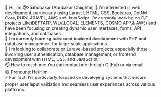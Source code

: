 👋 Hi, I’m @25abubakar (Abubakar Chughtai)
👀 I’m interested in web development, particularly using Laravel, HTML, CSS, Bootstrap, DotNet Core, PHP/LARAVEL, AWS and JavaScript. I’m currently working on D/F projects Like(DEFTAPP, WLV_LOCAL, ELEMENTS, COSMO APP,& AWS) and have been focusing on creating dynamic user interfaces, forms, API integrations, and databases.  
🌱 I’m currently learning advanced backend development with PHP and database management for large-scale applications.  
💞️ I’m looking to collaborate on Laravel-based projects, especially those involving user authentication, database management, or frontend development with HTML, CSS, and JavaScript.  
📫 How to reach me: You can contact me through GitHub or via email.  
😄 Pronouns: He/Him  
⚡ Fun fact: I’m particularly focused on developing systems that ensure proper user input validation and seamless user experiences across various platforms.  
